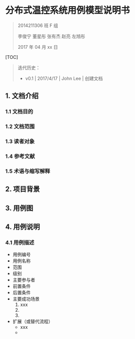 ﻿# 分布式温控系统用例模型说明书

> 2014211306 班 F 组
>
> 李俊宁 董星彤 张有杰 赵亮 左旭彤
>
> 2017 年 04 月 xx 日

[TOC]

> 迭代历史：
>
> - v0.1 | 2017/4/17 | John Lee | 创建文档

## 1. 文档介绍

### 1.1 文档目的

### 1.2 文档范围

### 1.3 读者对象

### 1.4 参考文献

### 1.5 术语与缩写解释

## 2. 项目背景

## 3. 用例图

## 4. 用例说明

### 4.1 用例描述

- 用例编号
- 用例名称
- 范围
- 级别
- 主要参与者
- 前置条件
- 后置条件
- 主要成功场景
  1. xxx
  2. 
  3. 
- 扩展（或替代流程）
  - xxx
  - 